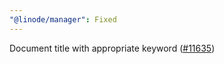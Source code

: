 ```yaml
---
"@linode/manager": Fixed
---
```


Document title with appropriate keyword ([#11635](https://github.com/linode/manager/pull/11635))
